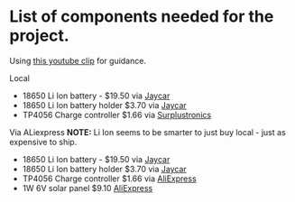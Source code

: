 # List of components needed for the project.

Using [this youtube clip](https://www.youtube.com/watch?v=gcbzdtRmYrM) for guidance.

Local
- 18650 Li Ion battery - $19.50 via [Jaycar](https://www.jaycar.co.nz/18650-rechargeable-li-ion-battery-2600mah-3-7v/p/SB2308)
- 18650 Li Ion battery holder $3.70 via [Jaycar](https://www.jaycar.co.nz/single-18650-battery-holder/p/PH9205)
- TP4056 Charge controller $1.66 via [Surplustronics](https://surplustronics.co.nz/products/10385-micro-usb-5v-1a-18650-tp4056-lithium-battery-charger)


Via ALiexpress **NOTE:** Li Ion seems to be smarter to just buy local - just as expensive to ship. 
- 18650 Li Ion battery - $19.50 via [Jaycar](https://www.aliexpress.com/item/1005002951046191.html?spm=a2g0o.productlist.0.0.c23242b3aWlChL&algo_pvid=d4de2884-2d77-4d8d-ad19-e6cb55ca62c6&algo_exp_id=d4de2884-2d77-4d8d-ad19-e6cb55ca62c6-7&pdp_ext_f=%7B%22sku_id%22%3A%2212000022928209145%22%7D&pdp_pi=-1%3B7.86%3B-1%3BNZD+16.62%40salePrice%3BNZD%3Bsearch-mainSearch)
- 18650 Li Ion battery holder $3.70 via [Jaycar](https://www.jaycar.co.nz/single-18650-battery-holder/p/PH9205)
- TP4056 Charge controller $1.66 via [AliExpress](https://www.aliexpress.com/item/32649780468.html?spm=a2g0o.productlist.0.0.544b3cecEMN8Oj&algo_pvid=18c0fbcd-3915-4cd1-acee-bfb4e4a67a06&algo_exp_id=18c0fbcd-3915-4cd1-acee-bfb4e4a67a06-0&pdp_ext_f=%7B%22sku_id%22%3A%2266766304851%22%7D&pdp_pi=-1%3B0.51%3B-1%3BNZD+1.88%40salePrice%3BNZD%3Bsearch-mainSearch)
- 1W 6V solar panel $9.10 [AliExpress](https://www.aliexpress.com/item/1005002326120433.html?spm=a2g0o.productlist.0.0.776051d7A1XKQs&algo_pvid=9fc91c95-1dae-4493-be21-6f46364bf674&aem_p4p_detail=202201022253203407521512653440025022508&algo_exp_id=9fc91c95-1dae-4493-be21-6f46364bf674-4&pdp_ext_f=%7B%22sku_id%22%3A%2212000020099392677%22%7D&pdp_pi=-1%3B9.1%3B-1%3BNZD+4.71%40salePrice%3BNZD%3Bsearch-mainSearch)

